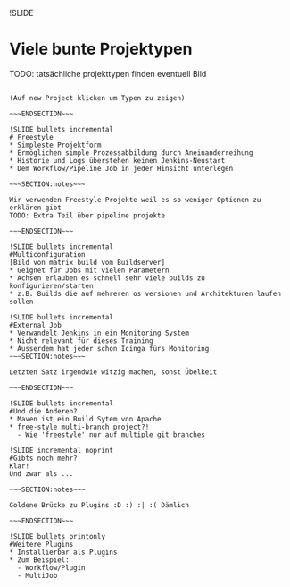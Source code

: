 !SLIDE
# Viele bunte Projektypen

TODO: tatsächliche projekttypen finden
eventuell Bild

~~~SECTION:notes~~~

(Auf new Project klicken um Typen zu zeigen)

~~~ENDSECTION~~~

!SLIDE bullets incremental
# Freestyle
* Simpleste Projektform
* Ermöglichen simple Prozessabbildung durch Aneinanderreihung
* Historie und Logs überstehen keinen Jenkins-Neustart
* Dem Workflow/Pipeline Job in jeder Hinsicht unterlegen

~~~SECTION:notes~~~

Wir verwenden Freestyle Projekte weil es so weniger Optionen zu erklären gibt
TODO: Extra Teil über pipeline projekte

~~~ENDSECTION~~~

!SLIDE bullets incremental
#Multiconfiguration
[Bild von matrix build vom Buildserver]
* Geignet für Jobs mit vielen Parametern
* Achsen erlauben es schnell sehr viele builds zu konfigurieren/starten
* z.B. Builds die auf mehreren os versionen und Architekturen laufen sollen

!SLIDE bullets incremental
#External Job
* Verwandelt Jenkins in ein Monitoring System
* Nicht relevant für dieses Training
* Ausserdem hat jeder schon Icinga fürs Monitoring
~~~SECTION:notes~~~

Letzten Satz irgendwie witzig machen, sonst Übelkeit

~~~ENDSECTION~~~

!SLIDE bullets incremental
#Und die Anderen?
* Maven ist ein Build Sytem von Apache
* free-style multi-branch project?!
  - Wie 'freestyle' nur auf multiple git branches

!SLIDE incremental noprint
#Gibts noch mehr?
Klar!
Und zwar als ...

~~~SECTION:notes~~~

Goldene Brücke zu Plugins :D :) :| :( Dämlich

~~~ENDSECTION~~~

!SLIDE bullets printonly
#Weitere Plugins
* Installierbar als Plugins
* Zum Beispiel:
  - Workflow/Plugin
  - MultiJob
